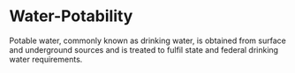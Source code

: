 # Water-Potability
Potable water, commonly known as drinking water, is obtained from surface and underground sources and is treated to fulfil state and federal drinking water requirements. 
